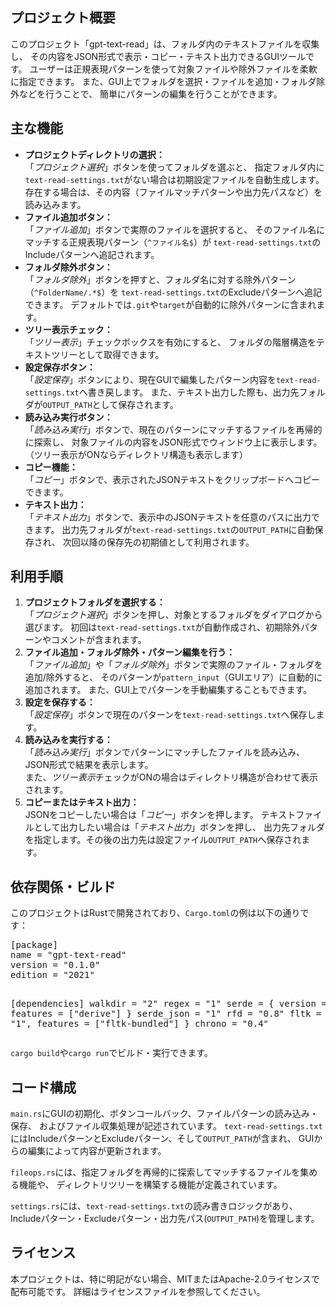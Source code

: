 <!DOCTYPE html>
<html lang="ja">
<head>
<meta charset="UTF-8">
<title>gpt-text-read README</title>
</head>
<body>

<h2>プロジェクト概要</h2>
<p>このプロジェクト「gpt-text-read」は、フォルダ内のテキストファイルを収集し、  
その内容をJSON形式で表示・コピー・テキスト出力できるGUIツールです。  
ユーザーは正規表現パターンを使って対象ファイルや除外ファイルを柔軟に指定できます。  
また、GUI上でフォルダを選択・ファイルを追加・フォルダ除外などを行うことで、  
簡単にパターンの編集を行うことができます。</p>

<h2>主な機能</h2>
<ul>
  <li>
    <strong>プロジェクトディレクトリの選択：</strong><br>
    「<em>プロジェクト選択</em>」ボタンを使ってフォルダを選ぶと、
    指定フォルダ内に<code>text-read-settings.txt</code>がない場合は初期設定ファイルを自動生成します。
    存在する場合は、その内容（ファイルマッチパターンや出力先パスなど）を読み込みます。
  </li>
  <li>
    <strong>ファイル追加ボタン：</strong><br>
    「<em>ファイル追加</em>」ボタンで実際のファイルを選択すると、
    そのファイル名にマッチする正規表現パターン（<code>^ファイル名$</code>）が
    <code>text-read-settings.txt</code>のIncludeパターンへ追記されます。
  </li>
  <li>
    <strong>フォルダ除外ボタン：</strong><br>
    「<em>フォルダ除外</em>」ボタンを押すと、フォルダ名に対する除外パターン（<code>^FolderName/.*$</code>）を
    <code>text-read-settings.txt</code>のExcludeパターンへ追記できます。
    デフォルトでは<code>.git</code>や<code>target</code>が自動的に除外パターンに含まれます。
  </li>
  <li>
    <strong>ツリー表示チェック：</strong><br>
    「<em>ツリー表示</em>」チェックボックスを有効にすると、
    フォルダの階層構造をテキストツリーとして取得できます。
  </li>
  <li>
    <strong>設定保存ボタン：</strong><br>
    「<em>設定保存</em>」ボタンにより、現在GUIで編集したパターン内容を<code>text-read-settings.txt</code>へ書き戻します。
    また、テキスト出力した際も、出力先フォルダが<code>OUTPUT_PATH</code>として保存されます。
  </li>
  <li>
    <strong>読み込み実行ボタン：</strong><br>
    「<em>読み込み実行</em>」ボタンで、現在のパターンにマッチするファイルを再帰的に探索し、
    対象ファイルの内容をJSON形式でウィンドウ上に表示します。
    （ツリー表示がONならディレクトリ構造も表示します）
  </li>
  <li>
    <strong>コピー機能：</strong><br>
    「<em>コピー</em>」ボタンで、表示されたJSONテキストをクリップボードへコピーできます。
  </li>
  <li>
    <strong>テキスト出力：</strong><br>
    「<em>テキスト出力</em>」ボタンで、表示中のJSONテキストを任意のパスに出力できます。
    出力先フォルダが<code>text-read-settings.txt</code>の<code>OUTPUT_PATH</code>に自動保存され、
    次回以降の保存先の初期値として利用されます。
  </li>
</ul>

<h2>利用手順</h2>
<ol>
  <li>
    <strong>プロジェクトフォルダを選択する：</strong><br>
    「<em>プロジェクト選択</em>」ボタンを押し、対象とするフォルダをダイアログから選びます。
    初回は<code>text-read-settings.txt</code>が自動作成され、初期除外パターンやコメントが含まれます。
  </li>
  <li>
    <strong>ファイル追加・フォルダ除外・パターン編集を行う：</strong><br>
    「<em>ファイル追加</em>」や「<em>フォルダ除外</em>」ボタンで実際のファイル・フォルダを追加/除外すると、
    そのパターンが<code>pattern_input</code>（GUIエリア）に自動的に追加されます。
    また、GUI上でパターンを手動編集することもできます。
  </li>
  <li>
    <strong>設定を保存する：</strong><br>
    「<em>設定保存</em>」ボタンで現在のパターンを<code>text-read-settings.txt</code>へ保存します。
  </li>
  <li>
    <strong>読み込みを実行する：</strong><br>
    「<em>読み込み実行</em>」ボタンでパターンにマッチしたファイルを読み込み、
    JSON形式で結果を表示します。<br>
    また、<em>ツリー表示</em>チェックがONの場合はディレクトリ構造が合わせて表示されます。
  </li>
  <li>
    <strong>コピーまたはテキスト出力：</strong><br>
    JSONをコピーしたい場合は「<em>コピー</em>」ボタンを押します。  
    テキストファイルとして出力したい場合は「<em>テキスト出力</em>」ボタンを押し、
    出力先フォルダを指定します。その後の出力先は設定ファイル<code>OUTPUT_PATH</code>へ保存されます。
  </li>
</ol>

<h2>依存関係・ビルド</h2>
<p>
このプロジェクトはRustで開発されており、<code>Cargo.toml</code>の例は以下の通りです：
</p>
<pre>
[package]
name = "gpt-text-read"
version = "0.1.0"
edition = "2021"

[dependencies]
walkdir = "2"
regex = "1"
serde = { version = "1", features = ["derive"] }
serde_json = "1"
rfd = "0.8"
fltk = { version = "1", features = ["fltk-bundled"] }
chrono = "0.4"
</pre>
<p>
<code>cargo build</code>や<code>cargo run</code>でビルド・実行できます。
</p>

<h2>コード構成</h2>
<p>
<code>main.rs</code>にGUIの初期化、ボタンコールバック、ファイルパターンの読み込み・保存、  
およびファイル収集処理が記述されています。  
<code>text-read-settings.txt</code>にはIncludeパターンとExcludeパターン、そして<code>OUTPUT_PATH</code>が含まれ、  
GUIからの編集によって内容が更新されます。  
</p>
<p>
<code>fileops.rs</code>には、指定フォルダを再帰的に探索してマッチするファイルを集める機能や、  
ディレクトリツリーを構築する機能が定義されています。  
</p>
<p>
<code>settings.rs</code>には、<code>text-read-settings.txt</code>の読み書きロジックがあり、  
Includeパターン・Excludeパターン・出力先パス(<code>OUTPUT_PATH</code>)を管理します。  
</p>

<h2>ライセンス</h2>
<p>
本プロジェクトは、特に明記がない場合、MITまたはApache-2.0ライセンスで配布可能です。  
詳細はライセンスファイルを参照してください。
</p>

</body>
</html>
